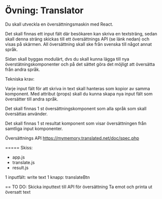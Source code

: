# Övning: Translator

Du skall utveckla en översättningsmaskin med React. 

Det skall finnas ett input fält där besökaren kan skriva en textsträng, sedan skall denna sträng skickas till ett översättnings API (se länk nedan) och visas på skärmen. All översättning skall ske från svenska till något annat språk. 

Sidan skall byggas modulärt, dvs du skall kunna lägga till nya överstätningskomponenter och på det sättet göra det möjligt att översätta från andra språk.

Tekniska krav:

Varje input fält för att skriva in text skall hanteras som kopior av samma komponent. Med attribut (props) skall du kunna skapa nya input fält som översätter till andra språk.

Det skall finnas 1 st översättningskomponent som alla språk som skall översättas använder.

Det skall finnas 1 st resultat komponent som visar översättningen från samtliga input komponenter.

Översättnings API
https://mymemory.translated.net/doc/spec.php


=====
Skiss:
- app.js
- translate.js
- result.js

1 inputfält: write text
1 knapp: translateBtn

==
TO DO:
Skicka inputtext till API för översättning
Ta emot och printa ut översatt text
